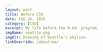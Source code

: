 ```yaml
---
layout: post
title: Before CSU
date: Feb 24, 2025
category: [CSU]
excerpt: My life before the M.Ed. program.
imgName: seattle.png
imgAlt: Drawing of Seattle's skyline.
linkOverride: /about-me/
---
```

